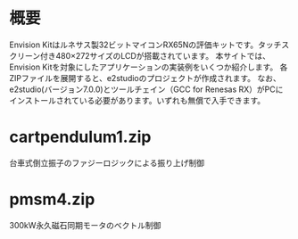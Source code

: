 # 概要
Envision Kitはルネサス製32ビットマイコンRX65Nの評価キットです。タッチスクリーン付き480×272サイズのLCDが搭載されています。
本サイトでは、Envision Kitを対象にしたアプリケーションの実装例をいくつか紹介します。
各ZIPファイルを展開すると、e2studioのプロジェクトが作成されます。
なお、e2studio(バージョン7.0.0)とツールチェイン（GCC for Renesas RX）がPCにインストールされている必要があります。いずれも無償で入手できます。

# cartpendulum1.zip
台車式倒立振子のファジーロジックによる振り上げ制御

# pmsm4.zip
300kW永久磁石同期モータのベクトル制御
